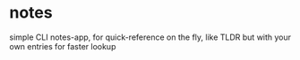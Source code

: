 # notes
simple CLI notes-app, for quick-reference on the fly, like TLDR but with your own entries for faster lookup

